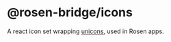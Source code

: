 # @rosen-bridge/icons

A react icon set wrapping [unicons](https://github.com/Iconscout/unicons), used
in Rosen apps.
